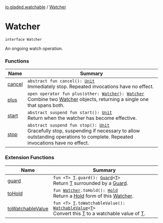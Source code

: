 [io.gladed.watchable](../index.md) / [Watcher](./index.md)

# Watcher

`interface Watcher`

An ongoing watch operation.

### Functions

| Name | Summary |
|---|---|
| [cancel](cancel.md) | `abstract fun cancel(): `[`Unit`](https://kotlinlang.org/api/latest/jvm/stdlib/kotlin/-unit/index.html)<br>Immediately stop. Repeated invocations have no effect. |
| [plus](plus.md) | `open operator fun plus(other: `[`Watcher`](./index.md)`): `[`Watcher`](./index.md)<br>Combine two [Watcher](./index.md) objects, returning a single one that spans both. |
| [start](start.md) | `abstract suspend fun start(): `[`Unit`](https://kotlinlang.org/api/latest/jvm/stdlib/kotlin/-unit/index.html)<br>Return when the watcher has become effective. |
| [stop](stop.md) | `abstract suspend fun stop(): `[`Unit`](https://kotlinlang.org/api/latest/jvm/stdlib/kotlin/-unit/index.html)<br>Gracefully stop, suspending if necessary to allow outstanding operations to complete. Repeated invocations have no effect. |

### Extension Functions

| Name | Summary |
|---|---|
| [guard](../../io.gladed.watchable.util/guard.md) | `fun <T> `[`T`](../../io.gladed.watchable.util/guard.md#T)`.guard(): `[`Guard`](../../io.gladed.watchable.util/-guard/index.md)`<`[`T`](../../io.gladed.watchable.util/guard.md#T)`>`<br>Return [T](../../io.gladed.watchable.util/guard.md#T) surrounded by a [Guard](../../io.gladed.watchable.util/-guard/index.md). |
| [toHold](../../io.gladed.watchable.store/to-hold.md) | `fun `[`Watcher`](./index.md)`.toHold(): `[`Hold`](../../io.gladed.watchable.store/-hold/index.md)<br>Return a [Hold](../../io.gladed.watchable.store/-hold/index.md) form of this [Watcher](./index.md). |
| [toWatchableValue](../to-watchable-value.md) | `fun <T> `[`T`](../to-watchable-value.md#T)`.toWatchableValue(): `[`WatchableValue`](../-watchable-value/index.md)`<`[`T`](../to-watchable-value.md#T)`>`<br>Convert this [T](../to-watchable-value.md#T) to a watchable value of [T](../to-watchable-value.md#T). |
